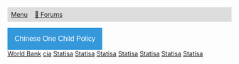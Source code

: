 <style>
ul {
  list-style-type: none;
  margin: 0;
  padding: 0;
  overflow: hidden;
  background-color: #dddddd;
}

li {
  float: left;
}

li a {
  display: block;
  padding: 8px;
}
</style>

<ul>
  <li><a href="https://ssharker21.github.io/eznhd/">Menu</a></li>
  <li><a href="https://www.tapatalk.com/groups/eznhd/">💬 Forums</a></li>
</ul>


<html>
<head>
<meta name="viewport" content="width=device-width, initial-scale=1">
<style>
.dropbtn {
  background-color: #3498DB;
  color: white;
  padding: 16px;
  font-size: 16px;
  border: none;
  cursor: pointer;
}

.dropbtn:hover, .dropbtn:focus {
  background-color: #2980B9;
}

.dropdown {
  position: relative;
  display: inline-block;
}

.dropdown-content {
  display: none;
  position: absolute;
  background-color: #f1f1f1;
  min-width: 160px;
  overflow: auto;
  box-shadow: 0px 8px 16px 0px rgba(0,0,0,0.2);
  z-index: 1;
}

.dropdown-content a {
  color: black;
  padding: 12px 16px;
  text-decoration: none;
  display: block;
}

.dropdown a:hover {background-color: #ddd;}

.show {display: block;}
</style>
</head>
<body>

<div class="dropdown">
  <button onclick="myFunction()" class="dropbtn">Chinese One Child Policy</button>
  <div id="myDropdown" class="dropdown-content">
    <a href="https://data.worldbank.org/indicator/SP.POP.DPND.OL">World Bank</a>
    <a href="https://www.cia.gov/library/publications/the-world-factbook/fields/2256.html">cia</a>
    <a href="https://www.statista.com/statistics/278697/average-size-of-households-in-china/">Statisa</a>
    <a href="https://www.statista.com/statistics/278697/average-size-of-households-in-china/">Statisa</a>
    <a href="https://www.statista.com/statistics/278697/average-size-of-households-in-china/">Statisa</a>
    <a href="https://www.statista.com/statistics/278697/average-size-of-households-in-china/">Statisa</a>
    <a href="https://www.statista.com/statistics/278697/average-size-of-households-in-china/">Statisa</a>
    <a href="https://www.statista.com/statistics/278697/average-size-of-households-in-china/">Statisa</a>
    <a href="https://www.statista.com/statistics/278697/average-size-of-households-in-china/">Statisa</a>
  </div>
</div>

<script>
function myFunction() {
  document.getElementById("myDropdown").classList.toggle("show");
}

window.onclick = function(event) {
  if (!event.target.matches('.dropbtn')) {
    var dropdowns = document.getElementsByClassName("dropdown-content");
    var i;
    for (i = 0; i < dropdowns.length; i++) {
      var openDropdown = dropdowns[i];
      if (openDropdown.classList.contains('show')) {
        openDropdown.classList.remove('show');
      }
    }
  }
}
</script>

</body>
</html>
